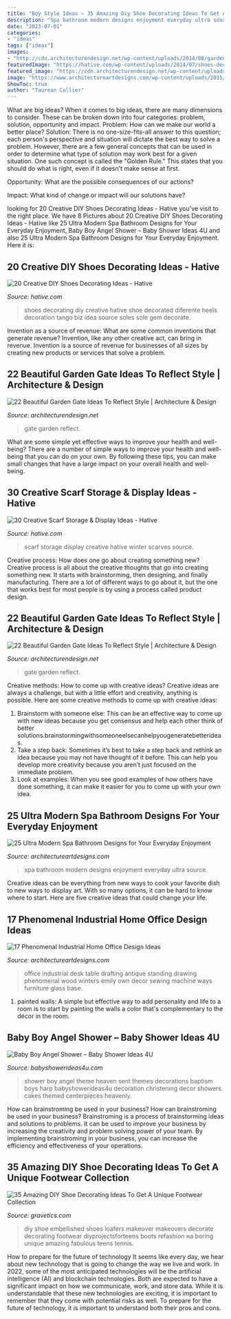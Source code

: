 ```yaml
---
title: "Boy Style Ideas ~ 35 Amazing Diy Shoe Decorating Ideas To Get A Unique Footwear Collection"
description: "Spa bathroom modern designs enjoyment everyday ultra source"
date: "2023-07-01"
categories:
- "ideas"
tags: ["ideas"]
images:
- "http://cdn.architecturendesign.net/wp-content/uploads/2014/08/garden-gate-7.jpg"
featuredImage: "https://hative.com/wp-content/uploads/2014/07/shoes-decorating-ideas/8-shoes-decorating-ideas.jpg"
featured_image: "https://cdn.architecturendesign.net/wp-content/uploads/2014/08/garden-gate-10.jpg"
image: "https://www.architectureartdesigns.com/wp-content/uploads/2015/02/342.jpg"
ShowToc: true
author: "Taurean Collier"
---
```



What are big ideas?
When it comes to big ideas, there are many dimensions to consider. These can be broken down into four categories: problem, solution, opportunity and impact. 
Problem: How can we make our world a better place? 
Solution: There is no one-size-fits-all answer to this question; each person's perspective and situation will dictate the best way to solve a problem. However, there are a few general concepts that can be used in order to determine what type of solution may work best for a given situation. One such concept is called the "Golden Rule." This states that you should do what is right, even if it doesn't make sense at first. 

Opportunity: What are the possible consequences of our actions? 

Impact: What kind of change or impact will our solutions have?

	

		
looking for 20 Creative DIY Shoes Decorating Ideas - Hative you've visit to the right place. We have 8 Pictures about 20 Creative DIY Shoes Decorating Ideas - Hative like 25 Ultra Modern Spa Bathroom Designs for Your Everyday Enjoyment, Baby Boy Angel Shower – Baby Shower Ideas 4U and also 25 Ultra Modern Spa Bathroom Designs for Your Everyday Enjoyment. Here it is:
		
    
## 20 Creative DIY Shoes Decorating Ideas - Hative

<img loading=lazy src="https://hative.com/wp-content/uploads/2014/07/shoes-decorating-ideas/8-shoes-decorating-ideas.jpg" onerror="this.onerror=null;this.src='https://tse2.mm.bing.net/th?id=OIP.ATVj1w82Yht3MjnvG5GkmAHaLI&amp;pid=15.1';" alt="20 Creative DIY Shoes Decorating Ideas - Hative">

_Source: hative.com_

>shoes decorating diy creative hative shoe decorated diferente heels decoration tango biz idea source soles sole gem decorate. 

	

Invention as a source of revenue: What are some common inventions that generate revenue?
Invention, like any other creative act, can bring in revenue. Invention is a source of revenue for businesses of all sizes by creating new products or services that solve a problem.

    
## 22 Beautiful Garden Gate Ideas To Reflect Style | Architecture &amp; Design

<img loading=lazy src="http://cdn.architecturendesign.net/wp-content/uploads/2014/08/garden-gate-7.jpg" onerror="this.onerror=null;this.src='https://tse4.mm.bing.net/th?id=OIP.XztG3x5YgqfdlLrGc7iX8wHaJR&amp;pid=15.1';" alt="22 Beautiful Garden Gate Ideas To Reflect Style | Architecture &amp; Design">

_Source: architecturendesign.net_

>gate garden reflect. 

	

What are some simple yet effective ways to improve your health and well-being?
There are a number of simple ways to improve your health and well-being that you can do on your own. By following these tips, you can make small changes that have a large impact on your overall health and well-being.

    
## 30 Creative Scarf Storage &amp; Display Ideas - Hative

<img loading=lazy src="https://hative.com/wp-content/uploads/2015/03/scarf-storage-ideas/4-creative-scarf-storage-and-display-ideas.jpg" onerror="this.onerror=null;this.src='https://tse3.mm.bing.net/th?id=OIP.rnm8gfVyBMAJM-78RhnqxwHaJ4&amp;pid=15.1';" alt="30 Creative Scarf Storage &amp; Display Ideas - Hative">

_Source: hative.com_

>scarf storage display creative hative winter scarves source. 

	

Creative process: How does one go about creating something new?
Creative process is all about the creative thoughts that go into creating something new. It starts with brainstorming, then designing, and finally manufacturing. There are a lot of different ways to go about it, but the one that works best for most people is by using a process called product design.

    
## 22 Beautiful Garden Gate Ideas To Reflect Style | Architecture &amp; Design

<img loading=lazy src="https://cdn.architecturendesign.net/wp-content/uploads/2014/08/garden-gate-10.jpg" onerror="this.onerror=null;this.src='https://tse4.mm.bing.net/th?id=OIP.qBda0-Vjd_bPaF8uKG3ExgHaLH&amp;pid=15.1';" alt="22 Beautiful Garden Gate Ideas To Reflect Style | Architecture &amp; Design">

_Source: architecturendesign.net_

>gate garden reflect. 

	

Creative methods: How to come up with creative ideas?
Creative ideas are always a challenge, but with a little effort and creativity, anything is possible. Here are some creative methods to come up with creative ideas:
1. Brainstorm with someone else: This can be an effective way to come up with new ideas because you get consensus and help each other think of better solutions.brainstormingwithsomeoneelsecanhelpyougeneratebetterideas.
2. Take a step back: Sometimes it’s best to take a step back and rethink an idea because you may not have thought of it before. This can help you develop more creativity because you aren’t just focused on the immediate problem.
3. Look at examples: When you see good examples of how others have done something, it can make it easier for you to come up with your own idea.

    
## 25 Ultra Modern Spa Bathroom Designs For Your Everyday Enjoyment

<img loading=lazy src="https://www.architectureartdesigns.com/wp-content/uploads/2013/10/2325.jpg" onerror="this.onerror=null;this.src='https://tse3.mm.bing.net/th?id=OIP.afKuyz4_WOpAcX8Rl_swVAAAAA&amp;pid=15.1';" alt="25 Ultra Modern Spa Bathroom Designs for Your Everyday Enjoyment">

_Source: architectureartdesigns.com_

>spa bathroom modern designs enjoyment everyday ultra source. 

	

Creative ideas can be everything from new ways to cook your favorite dish to new ways to display art. With so many options, it can be hard to know where to start. Here are five creative ideas that could change your life.

    
## 17 Phenomenal Industrial Home Office Design Ideas

<img loading=lazy src="https://www.architectureartdesigns.com/wp-content/uploads/2015/02/342.jpg" onerror="this.onerror=null;this.src='https://tse3.mm.bing.net/th?id=OIP.L48gDUcpeLNfsbna8-TWwQHaJ4&amp;pid=15.1';" alt="17 Phenomenal Industrial Home Office Design Ideas">

_Source: architectureartdesigns.com_

>office industrial desk table drafting antique standing drawing phenomenal wood winters emily own decor sewing machine ways furniture glass base. 

	

1. painted walls: A simple but effective way to add personality and life to a room is to start by painting the walls a color that's complementary to the décor in the room.

    
## Baby Boy Angel Shower – Baby Shower Ideas 4U

<img loading=lazy src="https://babyshowerideas4u.com/wp-content/uploads/2016/09/Baby-Boy-Angel-Shower-Harp.jpg" onerror="this.onerror=null;this.src='https://tse1.mm.bing.net/th?id=OIP.KbuPZqnW_LOGRcWqaw6miwHaJ4&amp;pid=15.1';" alt="Baby Boy Angel Shower – Baby Shower Ideas 4U">

_Source: babyshowerideas4u.com_

>shower boy angel theme heaven sent themes decorations baptism boys harp babyshowerideas4u decoration christening decor showers cakes themed centerpieces heavenly. 

	

How can brainstroming be used in your business?
How can brainstroming be used in your business? Brainstroming is a process of brainstorming ideas and solutions to problems. It can be used to improve your business by increasing the creativity and problem solving power of your team. By implementing brainstroming in your business, you can increase the efficiency and effectiveness of your operations.

    
## 35 Amazing DIY Shoe Decorating Ideas To Get A Unique Footwear Collection

<img loading=lazy src="https://www.gravetics.com/wp-content/uploads/2017/08/EMBELLISHED-LOAFERS.jpg" onerror="this.onerror=null;this.src='https://tse3.mm.bing.net/th?id=OIP.gE2N8UxA-1DAqkqmZiuo_QHaLH&amp;pid=15.1';" alt="35 Amazing DIY Shoe Decorating Ideas To Get A Unique Footwear Collection">

_Source: gravetics.com_

>diy shoe embellished shoes loafers makeover makeovers decorate decorating footwear diyprojectsforteens boots refashion на boring unique amazing fabulous teens tennis. 

	

How to prepare for the future of technology
It seems like every day, we hear about new technology that is going to change the way we live and work. In 2022, some of the most anticipated technologies will be the artificial intelligence (AI) and blockchain technologies. Both are expected to have a significant impact on how we communicate, work, and store data. While it is understandable that these new technologies are exciting, it is important to remember that they come with potential risks as well. To prepare for the future of technology, it is important to understand both their pros and cons.

